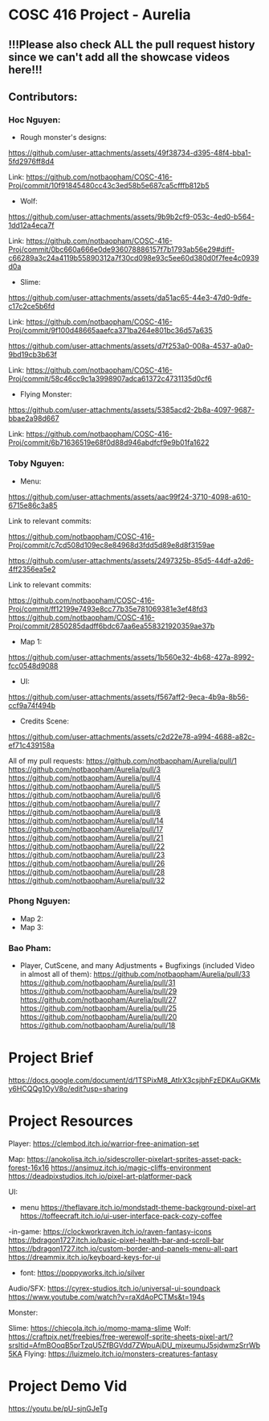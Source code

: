 # COSC 416 Project - Aurelia

## !!!Please also check ALL the pull request history since we can't add all the showcase videos here!!!
## Contributors: 

### Hoc Nguyen:
- Rough monster's designs:

https://github.com/user-attachments/assets/49f38734-d395-48f4-bba1-5fd2976ff8d4
  
Link: https://github.com/notbaopham/COSC-416-Proj/commit/10f91845480cc43c3ed58b5e687ca5cfffb812b5

- Wolf:

https://github.com/user-attachments/assets/9b9b2cf9-053c-4ed0-b564-1dd12a4eca7f

Link: https://github.com/notbaopham/COSC-416-Proj/commit/0bc660a666e0de936078886157f7b1793ab56e29#diff-c66289a3c24a4119b55890312a7f30cd098e93c5ee60d380d0f7fee4c0939d0a

- Slime:

https://github.com/user-attachments/assets/da51ac65-44e3-47d0-9dfe-c17c2ce5b6fd

Link: https://github.com/notbaopham/COSC-416-Proj/commit/9f100d48665aaefca371ba264e801bc36d57a635

https://github.com/user-attachments/assets/d7f253a0-008a-4537-a0a0-9bd19cb3b63f

Link: https://github.com/notbaopham/COSC-416-Proj/commit/58c46cc9c1a3998907adca61372c4731135d0cf6

- Flying Monster:

https://github.com/user-attachments/assets/5385acd2-2b8a-4097-9687-bbae2a98d667

Link: https://github.com/notbaopham/COSC-416-Proj/commit/6b71636519e68f0d88d946abdfcf9e9b01fa1622


### Toby Nguyen:
- Menu:
  

https://github.com/user-attachments/assets/aac99f24-3710-4098-a610-6715e86c3a85

Link to relevant commits:

https://github.com/notbaopham/COSC-416-Proj/commit/c7cd508d109ec8e84968d3fdd5d89e8d8f3159ae




https://github.com/user-attachments/assets/2497325b-85d5-44df-a2d6-4ff2356ea5e2



    
Link to relevant commits:

https://github.com/notbaopham/COSC-416-Proj/commit/ff12199e7493e8cc77b35e781069381e3ef48fd3
https://github.com/notbaopham/COSC-416-Proj/commit/2850285dadff6bdc67aa6ea558321920359ae37b

- Map 1:

  

https://github.com/user-attachments/assets/1b560e32-4b68-427a-8992-fcc0548d9088


- UI:

  

https://github.com/user-attachments/assets/f567aff2-9eca-4b9a-8b56-ccf9a74f494b


- Credits Scene:


https://github.com/user-attachments/assets/c2d22e78-a994-4688-a82c-ef71c439158a


All of my pull requests:
https://github.com/notbaopham/Aurelia/pull/1
https://github.com/notbaopham/Aurelia/pull/3
https://github.com/notbaopham/Aurelia/pull/4
https://github.com/notbaopham/Aurelia/pull/5
https://github.com/notbaopham/Aurelia/pull/6
https://github.com/notbaopham/Aurelia/pull/7
https://github.com/notbaopham/Aurelia/pull/8
https://github.com/notbaopham/Aurelia/pull/14
https://github.com/notbaopham/Aurelia/pull/17
https://github.com/notbaopham/Aurelia/pull/21
https://github.com/notbaopham/Aurelia/pull/22
https://github.com/notbaopham/Aurelia/pull/23
https://github.com/notbaopham/Aurelia/pull/26
https://github.com/notbaopham/Aurelia/pull/28
https://github.com/notbaopham/Aurelia/pull/32


### Phong Nguyen:
- Map 2:
- Map 3:
### Bao Pham:
- Player, CutScene, and many Adjustments + Bugfixings (included Video in almost all of them): 
https://github.com/notbaopham/Aurelia/pull/33
https://github.com/notbaopham/Aurelia/pull/31
https://github.com/notbaopham/Aurelia/pull/29
https://github.com/notbaopham/Aurelia/pull/27
https://github.com/notbaopham/Aurelia/pull/25
https://github.com/notbaopham/Aurelia/pull/20
https://github.com/notbaopham/Aurelia/pull/18

# Project Brief

https://docs.google.com/document/d/1TSPixM8_AtIrX3csjbhFzEDKAuGKMky6HCQQg1OyV8o/edit?usp=sharing

# Project Resources
Player:
https://clembod.itch.io/warrior-free-animation-set

Map:
https://anokolisa.itch.io/sidescroller-pixelart-sprites-asset-pack-forest-16x16
https://ansimuz.itch.io/magic-cliffs-environment
https://deadpixstudios.itch.io/pixel-art-platformer-pack

UI:
- menu
https://theflavare.itch.io/mondstadt-theme-background-pixel-art
https://toffeecraft.itch.io/ui-user-interface-pack-cozy-coffee

-in-game:
https://clockworkraven.itch.io/raven-fantasy-icons
https://bdragon1727.itch.io/basic-pixel-health-bar-and-scroll-bar
https://bdragon1727.itch.io/custom-border-and-panels-menu-all-part
https://dreammix.itch.io/keyboard-keys-for-ui

- font:
https://poppyworks.itch.io/silver

Audio/SFX:
https://cyrex-studios.itch.io/universal-ui-soundpack
https://www.youtube.com/watch?v=raXdAoPCTMs&t=194s

Monster:

Slime: https://chiecola.itch.io/momo-mama-slime
Wolf: https://craftpix.net/freebies/free-werewolf-sprite-sheets-pixel-art/?srsltid=AfmBOoqB5prTzqU5ZfBGVdd7ZWpuAjDU_mjxeumuJ5sjdwmzSrrWb5KA
Flying: https://luizmelo.itch.io/monsters-creatures-fantasy
# Project Demo Vid

https://youtu.be/pU-sjnGJeTg
